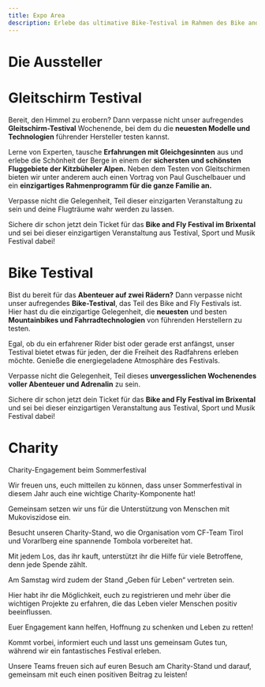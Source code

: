 ```yaml
---
title: Expo Area
description: Erlebe das ultimative Bike-Testival im Rahmen des Bike and Fly Festivals im Brixental!
---
```


# Die Aussteller

<div class="card--grid grid-gap-1 md:max-w-90 mx-auto py-4 md:py-12">
  <ContentPartnerCard image="/media/expo-area/advance.jpg" type="Fly" title="Advance Paragliders" sub-title="" address="" phone="" mail="" website="https://www.advance.swiss"/>
  <ContentPartnerCard image="/media/expo-area/atera.jpg" type="Bike" title="Atera" sub-title="" address="" phone="" mail="" website="https://www.atera.de"/>
  <ContentPartnerCard image="/media/expo-area/first-degree.jpg" type="Bike" title="First 1° Degree" sub-title="" address="" phone="" mail="" website="https://firstdegree-mtb.com"/>
  <ContentPartnerCard image="/media/expo-area/flow.jpg" type="Fly" title="Flow Paragliders" sub-title="" address="" phone="" mail="" website="https://www.flowparagliders.de"/>
  <ContentPartnerCard image="/media/expo-area/gaubags_logo_bw.jpg" type="Bike" title="Gaubags" sub-title="" address="" phone="" mail="" website=""/>
  <ContentPartnerCard image="/media/expo-area/nova.jpg" type="Fly" title="Nova Paragliders" sub-title="" address="" phone="" mail="" website="https://www.nova.eu"/>
  <ContentPartnerCard image="/media/expo-area/rent-a-bike.jpg" type="Bike" title="Rent-A-Bike" sub-title="" address="" phone="" mail="" website="https://www.rent-a-bike.at"/>
  <ContentPartnerCard image="/media/expo-area/skywalk.jpg" type="Fly" title="Skywalk Paragliders" sub-title="" address="" phone="" mail="" website="https://skywalk.info"/>
  <ContentPartnerCard image="/media/expo-area/swing.jpg" type="Fly" title="Swing Paragliders" sub-title="" address="" phone="" mail="" website="https://swing.de"/>
  <ContentPartnerCard image="/media/expo-area/thok-e-bikes.jpg" type="Bike" title="Thok E-Bikes" sub-title="" address="" phone="" mail="" website="https://www.thokbikes.com"/>
  <ContentPartnerCard image="/media/expo-area/turnpoint.jpg" type="Fly" title="Turnpoint" sub-title="" address="" phone="" mail="" website="https://turnpoint.de"/>
</div>

# Gleitschirm Testival

Bereit, den Himmel zu erobern? Dann verpasse nicht unser aufregendes **Gleitschirm-Testival** Wochenende, bei dem du die **neuesten Modelle und Technologien** führender Hersteller testen kannst.

Lerne von Experten, tausche **Erfahrungen mit Gleichgesinnten** aus und erlebe die Schönheit der Berge in einem der **sichersten und schönsten Fluggebiete der Kitzbüheler Alpen.** Neben dem Testen von Gleitschirmen bieten wir unter anderem auch einen Vortrag von Paul Guschelbauer und ein **einzigartiges Rahmenprogramm für die ganze Familie an.**

Verpasse nicht die Gelegenheit, Teil dieser einzigarten Veranstaltung zu sein und deine Flugträume wahr werden zu lassen.

Sichere dir schon jetzt dein Ticket für das **Bike and Fly Festival im Brixental** und sei bei dieser einzigartigen Veranstaltung aus Testival, Sport und Musik Festival dabei!

<ContentImageGallery path="/media/gleitschirm-testival/gallerie/"/>


# Bike Testival

Bist du bereit für das **Abenteuer auf zwei Rädern?** Dann verpasse nicht unser aufregendes **Bike-Testival**, das Teil des Bike and Fly Festivals ist. Hier hast du die einzigartige Gelegenheit, die **neuesten** und besten **Mountainbikes und Fahrradtechnologien** von führenden Herstellern zu testen.

Egal, ob du ein erfahrener Rider bist oder gerade erst anfängst, unser Testival bietet etwas für jeden, der die Freiheit des Radfahrens erleben möchte. Genieße die energiegeladene Atmosphäre des Festivals.

Verpasse nicht die Gelegenheit, Teil dieses **unvergesslichen Wochenendes voller Abenteuer und Adrenalin** zu sein.

Sichere dir schon jetzt dein Ticket für das **Bike and Fly Festival im Brixental** und sei bei dieser einzigartigen Veranstaltung aus Testival, Sport und Musik Festival dabei!

<ContentImageGallery path="/media/bike-testival/gallerie/"/>


# Charity

Charity-Engagement beim Sommerfestival

Wir freuen uns, euch mitteilen zu können, dass unser Sommerfestival in diesem Jahr auch eine wichtige Charity-Komponente hat!

Gemeinsam setzen wir uns für die Unterstützung von Menschen mit Mukoviszidose ein.

Besucht unseren Charity-Stand, wo die Organisation vom CF-Team Tirol und Vorarlberg eine spannende Tombola vorbereitet hat.

Mit jedem Los, das ihr kauft, unterstützt ihr die Hilfe für viele Betroffene, denn jede Spende zählt.

Am Samstag wird zudem der Stand „Geben für Leben“ vertreten sein.

Hier habt ihr die Möglichkeit, euch zu registrieren und mehr über die wichtigen Projekte zu erfahren, die das Leben vieler Menschen positiv beeinflussen.

Euer Engagement kann helfen, Hoffnung zu schenken und Leben zu retten!

Kommt vorbei, informiert euch und lasst uns gemeinsam Gutes tun, während wir ein fantastisches Festival erleben.

Unsere Teams freuen sich auf euren Besuch am Charity-Stand und darauf, gemeinsam mit euch einen positiven Beitrag zu leisten!


<ContentImageGallery path="/media/expo-area/gallerie/"/>
